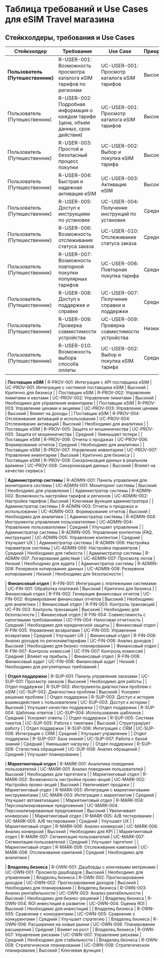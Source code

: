 # Таблица требований и Use Cases для eSIM Travel магазина

## Стейкхолдеры, требования и Use Cases

| Стейкхолдер | Требование | Use Case | Приоритет | Комментарии |
|-------------|------------|----------|-----------|-------------|
| **Пользователь (Путешественник)** | R-USER-001: Возможность просмотра каталога eSIM тарифов по регионам | UC-USER-001: Просмотр каталога eSIM тарифов | Высокий | Ключевая функция продукта |
| Пользователь (Путешественник) | R-USER-002: Подробная информация о каждом тарифе (цена, объем данных, срок действия) | UC-USER-001: Просмотр каталога eSIM тарифов | Высокий | Необходимо для принятия решения о покупке |
| Пользователь (Путешественник) | R-USER-003: Простой и безопасный процесс покупки | UC-USER-002: Выбор и покупка eSIM тарифа | Высокий | Критично для конверсии |
| Пользователь (Путешественник) | R-USER-004: Быстрая и надежная активация eSIM | UC-USER-003: Активация eSIM | Высокий | Ключевая функция продукта |
| Пользователь (Путешественник) | R-USER-005: Доступ к инструкциям по установке | UC-USER-004: Получение инструкций по установке | Средний | Улучшает UX |
| Пользователь (Путешественник) | R-USER-006: Возможность отслеживания статуса заказа | UC-USER-010: Отслеживание статуса заказа | Средний | Улучшает UX |
| Пользователь (Путешественник) | R-USER-007: Возможность повторной покупки популярных тарифов | UC-USER-006: Повторная покупка тарифа | Средний | Увеличивает повторные продажи |
| Пользователь (Путешественник) | R-USER-008: Доступ к поддержке и справке | UC-USER-007: Получение справки и поддержки | Средний | Уменьшает нагрузку на поддержку |
| Пользователь (Путешественник) | R-USER-009: Проверка совместимости устройства | UC-USER-009: Проверка совместимости устройства | Низкий | Уменьшает количество ошибок |
| Пользователь (Путешественник) | R-USER-010: Возможность выбора способа оплаты | UC-USER-002: Выбор и покупка eSIM тарифа | Средний | Увеличивает конверсию |

| **Поставщик eSIM** | R-PROV-001: Интеграция с API поставщика eSIM | UC-PROV-001: Интеграция с системой поставщика eSIM | Высокий | Критично для бизнеса |
| Поставщик eSIM | R-PROV-002: Управление лимитами и квотами | UC-PROV-002: Управление лимитами | Высокий | Необходимо для управления инвентарем |
| Поставщик eSIM | R-PROV-003: Управление ценами и акциями | UC-PROV-003: Управление ценами | Высокий | Влияет на доходы |
| Поставщик eSIM | R-PROV-004: Отслеживание активаций и использования | UC-PROV-004: Отслеживание активаций | Высокий | Необходимо для аналитики |
| Поставщик eSIM | R-PROV-005: Защита от мошенничества | UC-PROV-005: Защита от мошенничества | Средний | Уменьшает потери |
| Поставщик eSIM | R-PROV-006: Отчеты о продажах | UC-PROV-006: Формирование отчетов | Средний | Необходимо для аналитики |
| Поставщик eSIM | R-PROV-007: Управление инвентарем | UC-PROV-007: Управление инвентарем | Высокий | Критично для бизнеса |
| Поставщик eSIM | R-PROV-008: Синхронизация данных в реальном времени | UC-PROV-008: Синхронизация данных | Высокий | Влияет на качество сервиса |

| **Администратор системы** | R-ADMIN-001: Панель управления для мониторинга системы | UC-ADMIN-001: Мониторинг системы | Высокий | Необходимо для управления |
| Администратор системы | R-ADMIN-002: Возможность настройки тарифов и регионов | UC-ADMIN-002: Настройка тарифов | Высокий | Ключевая функция администратора |
| Администратор системы | R-ADMIN-003: Отчеты о продажах и использовании | UC-ADMIN-003: Формирование отчетов | Высокий | Необходимо для аналитики |
| Администратор системы | R-ADMIN-004: Инструменты управления пользователями | UC-ADMIN-004: Управление пользователями | Средний | Улучшает управление |
| Администратор системы | R-ADMIN-005: Управление контентом (FAQ, инструкции) | UC-ADMIN-005: Управление контентом | Средний | Улучшает UX |
| Администратор системы | R-ADMIN-006: Настройка параметров системы | UC-ADMIN-006: Настройка параметров | Средний | Необходимо для гибкости |
| Администратор системы | R-ADMIN-007: Логирование действий | UC-ADMIN-007: Просмотр логов | Низкий | Необходимо для аудита |
| Администратор системы | R-ADMIN-008: Резервное копирование данных | UC-ADMIN-008: Резервное копирование | Низкий | Необходимо для безопасности |

| **Финансовый отдел** | R-FIN-001: Интеграция с платежными системами | UC-FIN-001: Обработка платежей | Высокий | Критично для бизнеса |
| Финансовый отдел | R-FIN-002: Генерация финансовых отчетов | UC-FIN-002: Формирование финансовых отчетов | Высокий | Необходимо для аналитики |
| Финансовый отдел | R-FIN-003: Контроль транзакций | UC-FIN-003: Контроль транзакций | Высокий | Необходимо для безопасности |
| Финансовый отдел | R-FIN-004: Совместимость с налоговыми требованиями | UC-FIN-004: Налоговая отчетность | Средний | Необходимо для юридической защиты |
| Финансовый отдел | R-FIN-005: Управление возвратами | UC-FIN-005: Управление возвратами | Средний | Улучшает UX |
| Финансовый отдел | R-FIN-006: Анализ доходов по регионам/тарифам | UC-FIN-006: Анализ доходов | Высокий | Необходимо для бизнес-планирования |
| Финансовый отдел | R-FIN-007: Контроль комиссий | UC-FIN-007: Контроль комиссий | Средний | Влияет на прибыль |
| Финансовый отдел | R-FIN-008: Финансовый аудит | UC-FIN-008: Финансовый аудит | Низкий | Необходимо для регуляторных требований |

| **Отдел поддержки** | R-SUP-001: Панель управления заказами | UC-SUP-001: Просмотр заказов | Высокий | Необходимо для работы |
| Отдел поддержки | R-SUP-002: Инструменты диагностики проблем с eSIM | UC-SUP-002: Диагностика проблем | Высокий | Ускоряет решение проблем |
| Отдел поддержки | R-SUP-003: Доступ к истории взаимодействия с пользователем | UC-SUP-003: Доступ к истории | Высокий | Улучшает качество поддержки |
| Отдел поддержки | R-SUP-004: Шаблоны ответов | UC-SUP-004: Использование шаблонов | Средний | Ускоряет ответы |
| Отдел поддержки | R-SUP-005: Система тикетов | UC-SUP-005: Работа с тикетами | Высокий | Структурирует работу |
| Отдел поддержки | R-SUP-006: Интеграция с CRM | UC-SUP-006: Интеграция с CRM | Средний | Улучшает управление |
| Отдел поддержки | R-SUP-007: База знаний | UC-SUP-007: Работа с базой знаний | Средний | Уменьшает нагрузку |
| Отдел поддержки | R-SUP-008: Статистика обращений | UC-SUP-008: Анализ обращений | Средний | Улучшает планирование |

| **Маркетинговый отдел** | R-MARK-001: Аналитика поведения пользователей | UC-MARK-001: Анализ поведения пользователей | Высокий | Необходимо для таргетинга |
| Маркетинговый отдел | R-MARK-002: Возможность настройки промо-акций | UC-MARK-002: Настройка промо-акций | Высокий | Увеличивает продажи |
| Маркетинговый отдел | R-MARK-003: Интеграция с маркетинговыми инструментами | UC-MARK-003: Интеграция с маркетингом | Средний | Улучшает автоматизацию |
| Маркетинговый отдел | R-MARK-004: Персонализированные предложения | UC-MARK-004: Персонализированные предложения | Высокий | Увеличивает конверсию |
| Маркетинговый отдел | R-MARK-005: A/B тестирование | UC-MARK-005: A/B тестирование | Средний | Улучшает UX |
| Маркетинговый отдел | R-MARK-006: Анализ конверсий | UC-MARK-006: Анализ конверсий | Высокий | Необходимо для KPI |
| Маркетинговый отдел | R-MARK-007: Сегментация пользователей | UC-MARK-007: Сегментация пользователей | Средний | Улучшает таргетинг |
| Маркетинговый отдел | R-MARK-008: Отслеживание кампаний | UC-MARK-008: Отслеживание кампаний | Средний | Необходимо для аналитики |

| **Владелец бизнеса** | R-OWN-001: Дашборды с ключевыми метриками | UC-OWN-001: Просмотр дашбордов | Высокий | Необходимо для управления |
| Владелец бизнеса | R-OWN-002: Прогнозирование доходов | UC-OWN-002: Прогнозирование доходов | Высокий | Необходимо для планирования |
| Владелец бизнеса | R-OWN-003: Анализ рентабельности | UC-OWN-003: Анализ рентабельности | Высокий | Необходимо для бизнес-решений |
| Владелец бизнеса | R-OWN-004: ROI инвестиций в развитие | UC-OWN-004: Оценка ROI | Высокий | Необходимо для инвестиций |
| Владелец бизнеса | R-OWN-005: Сравнение с конкурентами | UC-OWN-005: Сравнение с конкурентами | Средний | Улучшает стратегию |
| Владелец бизнеса | R-OWN-006: Расширение на новые рынки | UC-OWN-006: Планирование расширения | Средний | Влияет на рост |
| Владелец бизнеса | R-OWN-007: Управление рисками | UC-OWN-007: Управление рисками | Средний | Необходимо для стабильности |
| Владелец бизнеса | R-OWN-008: Стратегическое планирование | UC-OWN-008: Стратегическое планирование | Высокий | Ключевая функция |